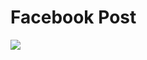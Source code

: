# Facebook Post
![](https://github.com/omarn4/Facebook_post_view/assets/136778743/efd9feec-d9b3-495a-a7f6-1f935a7cb60e)
